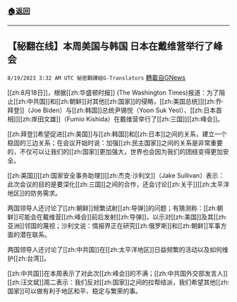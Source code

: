 ###  [:house:返回](README.md)
---


## 【秘翻在线】本周美国与韩国 日本在戴维营举行了峰会
`8/19/2023 3:32 AM UTC 秘密翻譯組G-Translators` [轉載自GNews](https://gnews.org/articles/1569752)

[[zh:8月18日]]，根据[[zh:华盛顿时报]] (The Washington Times)报道：为了阻止[[zh:中共国]]和[[zh:朝鲜]]对其他[[zh:国家]]的侵略，[[zh:美国总统]][[zh:乔·拜登]]（Joe Biden）与[[zh:韩国]]总统尹锡悦（Yoon Suk Yeol）、[[zh:日本首相]][[zh:岸田文雄]]（Fumio Kishida）在戴维营举行了[[zh:三国]][[zh:峰会]]。

[[zh:拜登]]希望促进[[zh:美国]]与[[zh:韩国]]和[[zh:日本]]之间的关系，建立一个稳固的三边关系；在会议开始时说：加强[[zh:民主国家]]之间的关系是非常重要的，不仅可以让我们的[[zh:国家]]更加强大，世界也会因为我们的团结变得更加安全。

[[zh:美国]][[zh:国家安全事务助理]][[zh:杰克·沙利文]]（Jake Sullivan）表示：此次会议的目的是要深化[[zh:三国]]之间的合作，还会讨论[[zh:关于]][[zh:太平洋地区]]的防务需求。

两国领导人还讨论了[[zh:朝鲜]]频繁试射[[zh:导弹]]的问题；有猜测称：[[zh:朝鲜]]可能会在戴维营[[zh:峰会]]前后发射[[zh:导弹]]，以示对[[zh:美国]]及其[[zh:亚洲]]邻国的蔑视；沙利文说：情报界正在研究[[zh:俄罗斯]]和[[zh:朝鲜]]军事方面的潜在联系。

两国领导人还讨论了[[zh:中共国]]在[[zh:太平洋地区]]日益频繁的活动以及如何维护[[zh:台湾]]。

[[zh:中共国]]在本周表示了对此次[[zh:峰会]]的不满；[[zh:中共国外交部发言人]][[zh:汪文斌]]周二表示：我们反对[[zh:国家]]之间的拉帮结派，我们希望其他[[zh:国家]]可以做有利于地区和平、稳定与繁荣的事。
